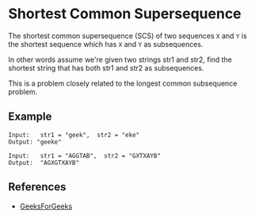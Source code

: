 # Shortest Common Supersequence

The shortest common supersequence (SCS) of two sequences `X` and `Y` 
is the shortest sequence which has `X` and `Y` as subsequences.

In other words assume we're given two strings str1 and str2, find 
the shortest string that has both str1 and str2 as subsequences.

This is a problem closely related to the longest common 
subsequence problem.

## Example

```
Input:   str1 = "geek",  str2 = "eke"
Output: "geeke"

Input:   str1 = "AGGTAB",  str2 = "GXTXAYB"
Output:  "AGXGTXAYB"
```

## References

- [GeeksForGeeks](https://www.geeksforgeeks.org/shortest-common-supersequence/)
